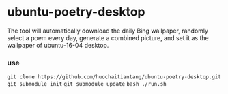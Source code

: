 # ubuntu-poetry-desktop

The tool will automatically download the daily Bing wallpaper, randomly select a poem every day, generate a combined picture, and set it as the wallpaper of ubuntu-16-04 desktop.

### use
  `git clone https://github.com/huochaitiantang/ubuntu-poetry-desktop.git`
  `git submodule init`
  `git submodule update`
  `bash ./run.sh`
